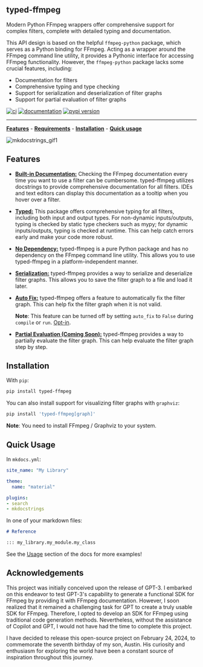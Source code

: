 ## typed-ffmpeg

Modern Python FFmpeg wrappers offer comprehensive support for complex filters, complete with detailed typing and documentation.

This API design is based on the helpful `ffmpeg-python` package, which serves as a Python binding for FFmpeg. Acting as a wrapper around the FFmpeg command line utility, it provides a Pythonic interface for accessing FFmpeg functionality. However, the `ffmpeg-python` package lacks some crucial features, including:

- Documentation for filters
- Comprehensive typing and type checking
- Support for serialization and deserialization of filter graphs
- Support for partial evaluation of filter graphs


[![ci](https://github.com/livingbio/typed-ffmpeg/workflows/ci/badge.svg)](https://github.com/livingbio/typed-ffmpeg/actions?query=workflow%3Aci)
[![documentation](https://img.shields.io/badge/docs-mkdocs%20material-blue.svg?style=flat)](https://livingbio.github.io/typed-ffmpeg/)
[![pypi version](https://img.shields.io/pypi/v/typed-ffmpeg.svg)](https://pypi.org/project/typed-ffmpeg/)

---

**[Features](#features)** - **[Requirements](#requirements)** - **[Installation](#installation)** - **[Quick usage](#quick-usage)**

![mkdocstrings_gif1](https://user-images.githubusercontent.com/3999221/77157604-fb807480-6aa1-11ea-99e0-d092371d4de0.gif)

## Features
- [**Built-in Documentation:**](https://mkdocstrings.github.io/theming/)
  Checking the FFmpeg documentation every time you want to use a filter can be cumbersome. typed-ffmpeg utilizes docstrings to provide comprehensive documentation for all filters. IDEs and text editors can display this documentation as a tooltip when you hover over a filter.

- [**Typed:**](https://mkdocstrings.github.io/handlers/overview/)
  This package offers comprehensive typing for all filters, including both input and output types. For non-dynamic inputs/outputs, typing is checked by static type checkers such as mypy; for dynamic inputs/outputs, typing is checked at runtime. This can help catch errors early and make your code more robust.

- [**No Dependency:**](https://mkdocstrings.github.io/usage/#cross-references-to-other-projects-inventories)
  typed-ffmpeg is a pure Python package and has no dependency on the FFmpeg command line utility. This allows you to use typed-ffmpeg in a platform-independent manner.

- [**Serialization:**](https://mkdocstrings.github.io/usage/#cross-references-to-other-projects-inventories)
  typed-ffmpeg provides a way to serialize and deserialize filter graphs. This allows you to save the filter graph to a file and load it later.

- [**Auto Fix:**](https://mkdocstrings.github.io/usage/#cross-references)
  typed-ffmpeg offers a feature to automatically fix the filter graph. This can help fix the filter graph when it is not valid.

    **Note**: This feature can be turned off by setting `auto_fix` to `False` during `compile` or `run`.
    [Opt-in](https://mkdocstrings.github.io/usage/#cross-references-to-any-markdown-heading).

- [**Partial Evaluation (Coming Soon):**](https://mkdocstrings.github.io/usage/)
  typed-ffmpeg provides a way to partially evaluate the filter graph. This can help evaluate the filter graph step by step.

## Installation

With `pip`:

```bash
pip install typed-ffmpeg
```

You can also install support for visualizing filter graphs with `graphviz`:

```bash
pip install 'typed-ffmpeg[graph]'
```

**Note**: You need to install FFmpeg / Graphviz to your system.

## Quick Usage

In `mkdocs.yml`:

```yaml
site_name: "My Library"

theme:
  name: "material"

plugins:
- search
- mkdocstrings
```

In one of your markdown files:

```markdown
# Reference

::: my_library.my_module.my_class
```

See the [Usage](https://mkdocstrings.github.io/usage) section of the docs for more examples!

## Acknowledgements

This project was initially conceived upon the release of GPT-3. I embarked on this endeavor to test GPT-3's capability to generate a functional SDK for FFmpeg by providing it with FFmpeg documentation. However, I soon realized that it remained a challenging task for GPT to create a truly usable SDK for FFmpeg. Therefore, I opted to develop an SDK for FFmpeg using traditional code generation methods. Nevertheless, without the assistance of Copilot and GPT, I would not have had the time to complete this project.

I have decided to release this open-source project on February 24, 2024, to commemorate the seventh birthday of my son, Austin. His curiosity and enthusiasm for exploring the world have been a constant source of inspiration throughout this journey.
